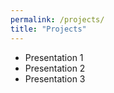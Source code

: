 ```yaml
---
permalink: /projects/
title: "Projects"
---
```


- Presentation 1
- Presentation 2
- Presentation 3
